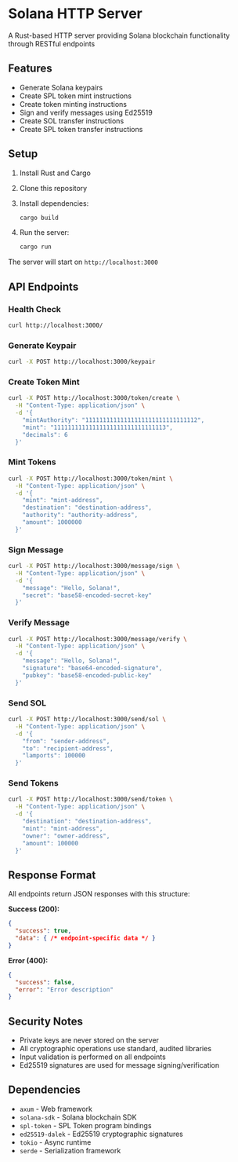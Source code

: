 # Solana HTTP Server

A Rust-based HTTP server providing Solana blockchain functionality through RESTful endpoints

## Features

- Generate Solana keypairs
- Create SPL token mint instructions
- Create token minting instructions
- Sign and verify messages using Ed25519
- Create SOL transfer instructions
- Create SPL token transfer instructions

## Setup

1. Install Rust and Cargo
2. Clone this repository
3. Install dependencies:

   ```bash
   cargo build
   ```

4. Run the server:

   ```bash
   cargo run
   ```

The server will start on `http://localhost:3000`

## API Endpoints

### Health Check

```bash
curl http://localhost:3000/
```

### Generate Keypair

```bash
curl -X POST http://localhost:3000/keypair
```

### Create Token Mint

```bash
curl -X POST http://localhost:3000/token/create \
  -H "Content-Type: application/json" \
  -d '{
    "mintAuthority": "11111111111111111111111111111112",
    "mint": "11111111111111111111111111111113",
    "decimals": 6
  }'
```

### Mint Tokens

```bash
curl -X POST http://localhost:3000/token/mint \
  -H "Content-Type: application/json" \
  -d '{
    "mint": "mint-address",
    "destination": "destination-address", 
    "authority": "authority-address",
    "amount": 1000000
  }'
```

### Sign Message

```bash
curl -X POST http://localhost:3000/message/sign \
  -H "Content-Type: application/json" \
  -d '{
    "message": "Hello, Solana!",
    "secret": "base58-encoded-secret-key"
  }'
```

### Verify Message

```bash
curl -X POST http://localhost:3000/message/verify \
  -H "Content-Type: application/json" \
  -d '{
    "message": "Hello, Solana!",
    "signature": "base64-encoded-signature",
    "pubkey": "base58-encoded-public-key"
  }'
```

### Send SOL

```bash
curl -X POST http://localhost:3000/send/sol \
  -H "Content-Type: application/json" \
  -d '{
    "from": "sender-address",
    "to": "recipient-address",
    "lamports": 100000
  }'
```

### Send Tokens

```bash
curl -X POST http://localhost:3000/send/token \
  -H "Content-Type: application/json" \
  -d '{
    "destination": "destination-address",
    "mint": "mint-address",
    "owner": "owner-address", 
    "amount": 100000
  }'
```

## Response Format

All endpoints return JSON responses with this structure:

**Success (200):**

```json
{
  "success": true,
  "data": { /* endpoint-specific data */ }
}
```

**Error (400):**

```json
{
  "success": false,
  "error": "Error description"
}
```

## Security Notes

- Private keys are never stored on the server
- All cryptographic operations use standard, audited libraries
- Input validation is performed on all endpoints
- Ed25519 signatures are used for message signing/verification

## Dependencies

- `axum` - Web framework
- `solana-sdk` - Solana blockchain SDK
- `spl-token` - SPL Token program bindings
- `ed25519-dalek` - Ed25519 cryptographic signatures
- `tokio` - Async runtime
- `serde` - Serialization framework
